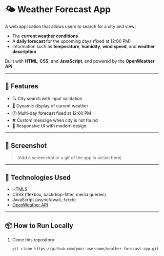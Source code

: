 # 🌤️ Weather Forecast App

A web application that allows users to search for a city and view:

- The **current weather conditions**
- A **daily forecast** for the upcoming days (fixed at 12:00 PM)
- Information such as **temperature**, **humidity**, **wind speed**, and **weather description**

Built with **HTML**, **CSS**, and **JavaScript**, and powered by the **OpenWeather API**.

---

## 🚀 Features

- 🔍 City search with input validation
- 🌡️ Dynamic display of current weather
- 🕑 Multi-day forecast fixed at 12:00 PM
- ❌ Custom message when city is not found
- 🎨 Responsive UI with modern design

---

## 📸 Screenshot

> (Add a screenshot or a gif of the app in action here)

---

## 🔧 Technologies Used

- HTML5
- CSS3 (flexbox, backdrop-filter, media queries)
- JavaScript (async/await, `fetch`)
- [OpenWeather API](https://openweathermap.org/api)

---

## 📦 How to Run Locally

1. Clone this repository:
   ```bash
   git clone https://github.com/your-username/weather-forecast-app.git
